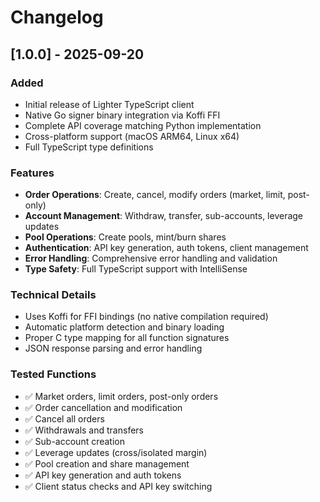 # Changelog

## [1.0.0] - 2025-09-20

### Added
- Initial release of Lighter TypeScript client
- Native Go signer binary integration via Koffi FFI
- Complete API coverage matching Python implementation
- Cross-platform support (macOS ARM64, Linux x64)
- Full TypeScript type definitions

### Features
- **Order Operations**: Create, cancel, modify orders (market, limit, post-only)
- **Account Management**: Withdraw, transfer, sub-accounts, leverage updates
- **Pool Operations**: Create pools, mint/burn shares
- **Authentication**: API key generation, auth tokens, client management
- **Error Handling**: Comprehensive error handling and validation
- **Type Safety**: Full TypeScript support with IntelliSense

### Technical Details
- Uses Koffi for FFI bindings (no native compilation required)
- Automatic platform detection and binary loading
- Proper C type mapping for all function signatures
- JSON response parsing and error handling

### Tested Functions
- ✅ Market orders, limit orders, post-only orders
- ✅ Order cancellation and modification
- ✅ Cancel all orders
- ✅ Withdrawals and transfers
- ✅ Sub-account creation
- ✅ Leverage updates (cross/isolated margin)
- ✅ Pool creation and share management
- ✅ API key generation and auth tokens
- ✅ Client status checks and API key switching